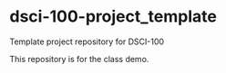 # dsci-100-project_template
Template project repository for DSCI-100

This repository is for the class demo. 

